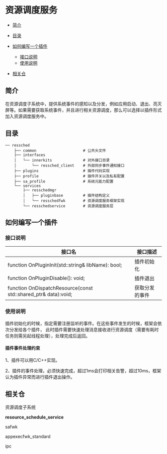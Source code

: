 # 资源调度服务

-   [简介](#section11660541593)
-   [目录](#section161941989596)
-   [如何编写一个插件](#section1312121216216)
    -   [接口说明](#section114564657874)
    -   [使用说明](#section129654513264)

-   [相关仓](#section1371113476307)

## 简介<a name="section11660541593"></a>

在资源调度子系统中，提供系统事件的感知以及分发，例如应用启动、退出、亮灭屏等。如果需要获取系统事件，并且进行相关资源调度，那么可以选择以插件形式加入资源调度服务中。

## 目录<a name="section161941989596"></a>

```
── ressched
    ├── common                     # 公共头文件
    ├── interfaces
    │   └── innerkits              # 对外接口目录
    │       └── ressched_client    # 外部同步事件通知接口
    ├── plugins                    # 插件代码实现
    ├── profile                    # 插件开关以及私有配置
    ├── sa_profile                 # 系统元能力配置
    └── services 
        ├── resschedmgr
        │   ├── pluginbase         # 插件结构定义
        │   └── resschedfwk        # 资源调度服务框架实现
        └── resschedservice        # 资源调度服务层

```
## 如何编写一个插件<a name="section1312121216216"></a>

### 接口说明<a name="section114564657874"></a>

| 接口名                                                                        | 接口描述                         |
|-------------------------------------------------------------------------------|----------------------------------|
| function OnPluginInit(std::string& libName): bool;                            | 插件初始化                       |
| function OnPluginDisable(): void;                                             | 插件退出                         |
| function OnDispatchResource(const std::shared_ptr<ResData>& data):void;       | 获取分发的事件                   |

### 使用说明<a name="section129654513264"></a>

插件初始化的时候，指定需要注册监听的事件。在这些事件发生的时候，框架会依次分发给各个插件，
此时插件需要快速处理消息接收进行资源调度（需要有耗时任务则需另起线程处理），处理完成后返回。

#### 插件事件处理约束<a name="section1551164914237"></a>

1、插件可以用C/C++实现。

2、插件的事件处理，必须快速完成，超过1ms会打印相关告警，超过10ms，框架认为插件异常而进行插件退出操作。

## 相关仓<a name="section1371113476307"></a>

资源调度子系统

**resource\_schedule\_service**

safwk

appexecfwk_standard

ipc
